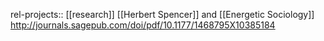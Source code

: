 rel-projects:: [[research]]
[[Herbert Spencer]] and [[Energetic Sociology]]
http://journals.sagepub.com/doi/pdf/10.1177/1468795X10385184
